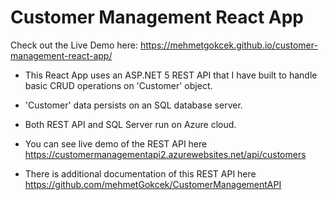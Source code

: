 # Customer Management React App

Check out the Live Demo here:
https://mehmetgokcek.github.io/customer-management-react-app/


- This React App uses an ASP.NET 5 REST API that I have built to handle basic CRUD operations on 'Customer' object. 

- 'Customer' data persists on an SQL database server. 

- Both REST API and SQL Server run on Azure cloud. 

- You can see live demo of the REST API here https://customermanagementapi2.azurewebsites.net/api/customers

- There is additional documentation of this REST API here https://github.com/mehmetGokcek/CustomerManagementAPI

